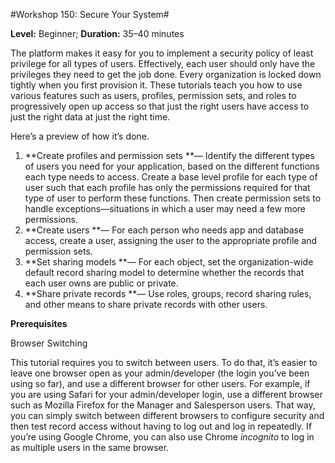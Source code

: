 #Workshop 150: Secure Your System#

**Level:** Beginner; **Duration:** 35–40 minutes

The platform makes it easy for you to implement a security policy of least privilege for all types of users. Effectively, each user should only have the privileges they need to get the job done. Every organization is locked down tightly when you first provision it. These tutorials teach you how to use various features such as users, profiles, permission sets, and roles to progressively open up access so that just the right users have access to just the right data at just the right time.

Here’s a preview of how it’s done.

1. **Create profiles and permission sets **— Identify the different types of users you need for your application, based on the different functions each type needs to access. Create a base level profile for each type of user such that each profile has only the permissions required for that type of user to perform these functions. Then create permission sets to handle exceptions—situations in which a user may need a few more permissions.
2. **Create users **— For each person who needs app and database access, create a user, assigning the user to the appropriate profile and permission sets.
3. **Set sharing models **— For each object, set the organization-wide default record sharing model to determine whether the records that each user owns are public or private.
4. **Share private records **— Use roles, groups, record sharing rules, and other means to share private records with other users.

**Prerequisites**

Browser Switching

This tutorial requires you to switch between users. To do that, it’s easier to leave one browser open as your admin/developer (the login you’ve been using so far), and use a different browser for other users. For example, if you are using Safari for your admin/developer login, use a different browser such as Mozilla Firefox for the Manager and Salesperson users. That way, you can simply switch between different browsers to configure security and then test record access without having to log out and log in repeatedly. If you’re using Google Chrome, you can also use Chrome _incognito_ to log in as multiple users in the same browser.

